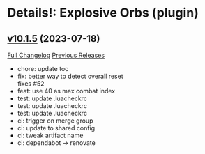 # Details!: Explosive Orbs (plugin)

## [v10.1.5](https://github.com/LiangYuxuan/Details_ExplosiveOrbs/tree/v10.1.5) (2023-07-18)
[Full Changelog](https://github.com/LiangYuxuan/Details_ExplosiveOrbs/compare/v10.1.0...v10.1.5) [Previous Releases](https://github.com/LiangYuxuan/Details_ExplosiveOrbs/releases)

- chore: update toc  
- fix: better way to detect overall reset  
    fixes #52  
- feat: use 40 as max combat index  
- test: update .luacheckrc  
- test: update .luacheckrc  
- test: update .luacheckrc  
- ci: trigger on merge group  
- ci: update to shared config  
- ci: tweak artifact name  
- ci: dependabot -> renovate  
